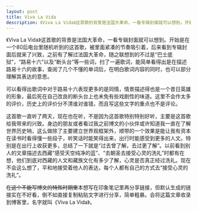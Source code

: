 ```yaml
---
layout: post
title: Viva La Vida
description: 《Viva La Vida》这首歌的背景是法国大革命，一看专辑封面就可以想到。开始是在一个80后电台里随机听到的这首歌，被里面紧凑的节奏吸引着，后来看到专辑封面后就来了兴致，之前有了解过法国大革命，随之联想到的不过是“巴士底狱”，“路易十六”以及“断头台”等一些词，扫了一遍歌词，能简单看得出是在描述路易十六的故事，查阅了几个不懂的单词后，在明白歌词内容的同时，也可以部分理解其表达的意思。
---
```


《Viva La Vida》这首歌的背景是法国大革命，一看专辑封面就可以想到。开始是在一个80后电台里随机听到的这首歌，被里面紧凑的节奏吸引着，后来看到专辑封面后就来了兴致，之前有了解过法国大革命，随之联想到的不过是“巴士底狱”，“路易十六”以及“断头台”等一些词，扫了一遍歌词，能简单看得出是在描述路易十六的故事，查阅了几个不懂的单词后，在明白歌词内容的同时，也可以部分理解其表达的意思。

可以看得出歌词中对于路易十六表现更多的是同情，情景描述得也是一个昔日英雄的形象，最后死在自己改良的断头台上也未免有些戏剧性的味道。这里不会作太多的评价，历史上的评价分不清谁对谁错，而且写这些文字的重点也不是评论。

这首歌一直听了两天，现在也在听，不是因为这首歌特别特别好听，主要是这首歌给我带来的兴致。身边的朋友或者看过我之前博文的小伙伴或许知道我一直在了解世界历史呐，这么做除了主要建立世界观框架外，顺带的一个效果是能让我有资本在读书时看得懂一些段子，听笑话时能笑得出来，出行时能感受到更多的人文。特别是在出行上收获更多，总结了一下就是“过去曾了解，去过更了解”。以前看到别人的文章描述去西藏“感受天空纯净的蓝”、“去朝圣去接受心灵的洗礼”时都有在想，他们到底对西藏的人文和藏族文化有多少了解，心灵是否真正经过洗礼。现在不会这么想了，平和地接受着他人的表达，每个人都有自己的方式去“接受心灵的洗礼”。

<del>在这个不能写博文的特殊时期里</del>本想写在印象笔记里再分享链接，但默认生成的链接实在不好看，倒不如直接复制粘贴文字进行分享，简单粗暴。会将这篇文章收录到博客里，名字就叫《Viva La Vida》。
